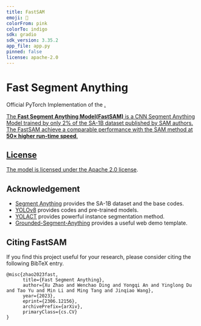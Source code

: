 ```yaml
---
title: FastSAM
emoji: 🐠
colorFrom: pink
colorTo: indigo
sdk: gradio
sdk_version: 3.35.2
app_file: app.py
pinned: false
license: apache-2.0
---
```


# Fast Segment Anything

Official PyTorch Implementation of the <a href="https://github.com/CASIA-IVA-Lab/FastSAM">.

The **Fast Segment Anything Model(FastSAM)** is a CNN Segment Anything Model trained by only 2% of the SA-1B dataset published by SAM authors. The FastSAM achieve a comparable performance with
the SAM method at **50× higher run-time speed**.


## License

The model is licensed under the [Apache 2.0 license](LICENSE).


## Acknowledgement

- [Segment Anything](https://segment-anything.com/) provides the SA-1B dataset and the base codes.
- [YOLOv8](https://github.com/ultralytics/ultralytics) provides codes and pre-trained models.
- [YOLACT](https://arxiv.org/abs/2112.10003) provides powerful instance segmentation method.
- [Grounded-Segment-Anything](https://huggingface.co/spaces/yizhangliu/Grounded-Segment-Anything) provides a useful web demo template.

## Citing FastSAM

If you find this project useful for your research, please consider citing the following BibTeX entry.

```
@misc{zhao2023fast,
      title={Fast Segment Anything}, 
      author={Xu Zhao and Wenchao Ding and Yongqi An and Yinglong Du and Tao Yu and Min Li and Ming Tang and Jinqiao Wang},
      year={2023},
      eprint={2306.12156},
      archivePrefix={arXiv},
      primaryClass={cs.CV}
}
```